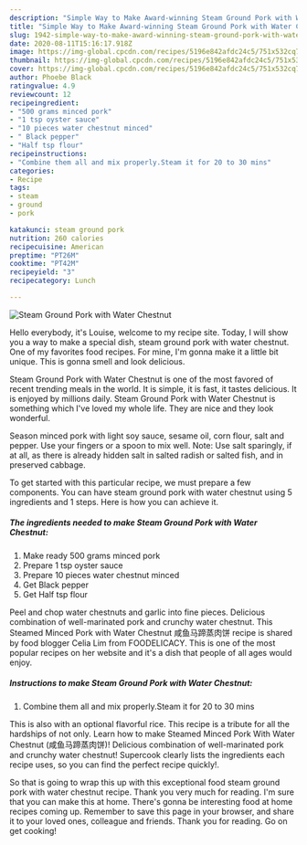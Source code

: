 ```yaml
---
description: "Simple Way to Make Award-winning Steam Ground Pork with Water Chestnut"
title: "Simple Way to Make Award-winning Steam Ground Pork with Water Chestnut"
slug: 1942-simple-way-to-make-award-winning-steam-ground-pork-with-water-chestnut
date: 2020-08-11T15:16:17.918Z
image: https://img-global.cpcdn.com/recipes/5196e842afdc24c5/751x532cq70/steam-ground-pork-with-water-chestnut-recipe-main-photo.jpg
thumbnail: https://img-global.cpcdn.com/recipes/5196e842afdc24c5/751x532cq70/steam-ground-pork-with-water-chestnut-recipe-main-photo.jpg
cover: https://img-global.cpcdn.com/recipes/5196e842afdc24c5/751x532cq70/steam-ground-pork-with-water-chestnut-recipe-main-photo.jpg
author: Phoebe Black
ratingvalue: 4.9
reviewcount: 12
recipeingredient:
- "500 grams minced pork"
- "1 tsp oyster sauce"
- "10 pieces water chestnut minced"
- " Black pepper"
- "Half tsp flour"
recipeinstructions:
- "Combine them all and mix properly.Steam it for 20 to 30 mins"
categories:
- Recipe
tags:
- steam
- ground
- pork

katakunci: steam ground pork 
nutrition: 260 calories
recipecuisine: American
preptime: "PT26M"
cooktime: "PT42M"
recipeyield: "3"
recipecategory: Lunch

---
```



![Steam Ground Pork with Water Chestnut](https://img-global.cpcdn.com/recipes/5196e842afdc24c5/751x532cq70/steam-ground-pork-with-water-chestnut-recipe-main-photo.jpg)

Hello everybody, it's Louise, welcome to my recipe site. Today, I will show you a way to make a special dish, steam ground pork with water chestnut. One of my favorites food recipes. For mine, I'm gonna make it a little bit unique. This is gonna smell and look delicious.

Steam Ground Pork with Water Chestnut is one of the most favored of recent trending meals in the world. It is simple, it is fast, it tastes delicious. It is enjoyed by millions daily. Steam Ground Pork with Water Chestnut is something which I've loved my whole life. They are nice and they look wonderful.

Season minced pork with light soy sauce, sesame oil, corn flour, salt and pepper. Use your fingers or a spoon to mix well. Note: Use salt sparingly, if at all, as there is already hidden salt in salted radish or salted fish, and in preserved cabbage.


To get started with this particular recipe, we must prepare a few components. You can have steam ground pork with water chestnut using 5 ingredients and 1 steps. Here is how you can achieve it.

<!--inarticleads1-->

##### The ingredients needed to make Steam Ground Pork with Water Chestnut:

1. Make ready 500 grams minced pork
1. Prepare 1 tsp oyster sauce
1. Prepare 10 pieces water chestnut minced
1. Get  Black pepper
1. Get Half tsp flour


Peel and chop water chestnuts and garlic into fine pieces. Delicious combination of well-marinated pork and crunchy water chestnut. This Steamed Minced Pork with Water Chestnut 咸鱼马蹄蒸肉饼 recipe is shared by food blogger Celia Lim from FOODELICACY. This is one of the most popular recipes on her website and it&#39;s a dish that people of all ages would enjoy. 

<!--inarticleads2-->

##### Instructions to make Steam Ground Pork with Water Chestnut:

1. Combine them all and mix properly.Steam it for 20 to 30 mins


This is also with an optional flavorful rice. This recipe is a tribute for all the hardships of not only. Learn how to make Steamed Minced Pork With Water Chestnut (咸鱼马蹄蒸肉饼)! Delicious combination of well-marinated pork and crunchy water chestnut! Supercook clearly lists the ingredients each recipe uses, so you can find the perfect recipe quickly!. 

So that is going to wrap this up with this exceptional food steam ground pork with water chestnut recipe. Thank you very much for reading. I'm sure that you can make this at home. There's gonna be interesting food at home recipes coming up. Remember to save this page in your browser, and share it to your loved ones, colleague and friends. Thank you for reading. Go on get cooking!
